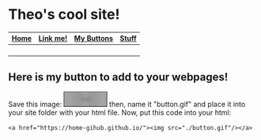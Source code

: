 # Theo's cool site!

| [Home](./index.html) | [Link me!](./lnkme.html) | [My Buttons](./mybtns.html) | [Stuff](./stuff.html) |
| ----- | ----- | ----- | ----- |
|   |   |   |   |

## Here is my button to add to your webpages!
Save this image:
![](./button.gif)
then, name it "button.gif" and place it into your site folder with your html file.
Now, put this code into your html:
```
<a href="https://home-gihub.github.io/"><img src="./button.gif"/></a>
```